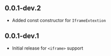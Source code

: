 ## 0.0.1-dev.2

- Added const constructor for `IframeExtextion`

## 0.0.1-dev.1

- Initial release for `<iframe>` support
